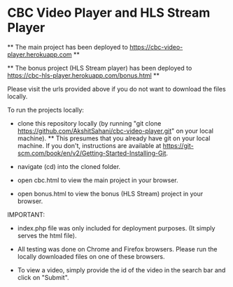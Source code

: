 # CBC Video Player and HLS Stream Player

** The main project has been deployed to https://cbc-video-player.herokuapp.com ** 

** The bonus project (HLS Stream player) has been deployed to https://cbc-hls-player.herokuapp.com/bonus.html **

Please visit the urls provided above if you do not want to download the files locally.


To run the projects locally:

- clone this repository locally (by running "git clone https://github.com/AkshitSahani/cbc-video-player.git" on your local machine).
   ** This presumes that you already have git on your local machine. If you don't, instructions are available at https://git-scm.com/book/en/v2/Getting-Started-Installing-Git.

- navigate (cd) into the cloned folder. 

- open cbc.html to view the main project in your browser.

- open bonus.html to view the bonus (HLS Stream) project in your browser.

IMPORTANT: 
- index.php file was only included for deployment purposes. (It simply serves the html file).
- All testing was done on Chrome and Firefox browsers. Please run the locally downloaded files on one of these browsers.


- To view a video, simply provide the id of the video in the search bar and click on "Submit". 
